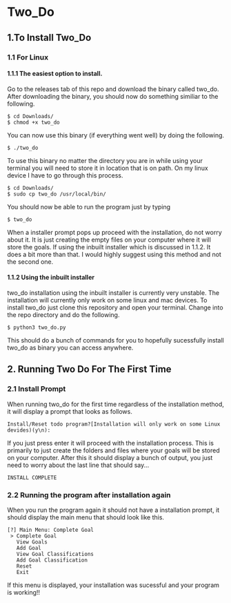 # Two_Do

## 1.To Install Two_Do

### 1.1 For Linux

#### 1.1.1 The easiest option to install.

Go to the releases tab of this repo and download the binary called two_do. After downloading the binary, you should now do something similiar to the following.

```
$ cd Downloads/ 
$ chmod +x two_do
```

You can now use this binary (if everything went well) by doing the following.

```
$ ./two_do
```

To use this binary no matter the directory you are in while using your terminal you will need to store it in location that is on path. On my linux device I have to go through this process.

```
$ cd Downloads/
$ sudo cp two_do /usr/local/bin/
```

You should now be able to run the program just by typing

```
$ two_do
```

When a installer prompt pops up proceed with the installation, do not worry about it. It is just creating the empty files on your computer where it will store the goals. If using the inbuilt installer which is discussed in 1.1.2. It does a bit more than that. I would highly suggest using this method and not the second one.

#### 1.1.2 Using the inbuilt installer

two_do installation using the inbuilt installer is currently very unstable. The installation will currently only work on some linux and mac devices. To install two_do just clone this repository and open your terminal. Change into the repo directory and do the following. 

```
$ python3 two_do.py
```  

This should do a bunch of commands for you to hopefully sucessfully install two_do as binary you can access anywhere.


## 2. Running Two Do For The First Time

### 2.1 Install Prompt

When running two_do for the first time regardless of the installation method, it will display a prompt that looks as follows.

```
Install/Reset todo program?[Installation will only work on some Linux devides)(y\n):
```

If you just press enter it will proceed with the installation process. This is primarily to just create the folders and files where your goals will be stored on your computer. After this it should display a bunch of output, you just need to worry about the last line that should say...

```
INSTALL COMPLETE
```

### 2.2 Running the program after installation again

When you run the program again it should not have a installation prompt, it should display the main menu that should look like this. 

```
[?] Main Menu: Complete Goal
 > Complete Goal
   View Goals
   Add Goal
   View Goal Classifications
   Add Goal Classification
   Reset
   Exit
```

If this menu is displayed, your installation was sucessful and your program is working!!
